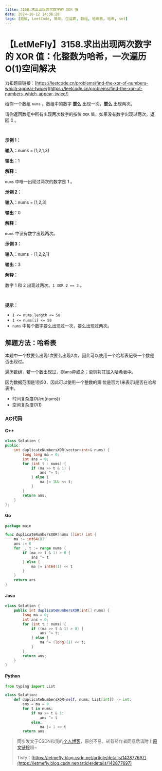 ```yaml
---
title: 3158.求出出现两次数字的 XOR 值
date: 2024-10-12 14:36:28
tags: [题解, LeetCode, 简单, 位运算, 数组, 哈希表, 哈希, set]
---
```


# 【LetMeFly】3158.求出出现两次数字的 XOR 值：化整数为哈希，一次遍历O(1)空间解决

力扣题目链接：[https://leetcode.cn/problems/find-the-xor-of-numbers-which-appear-twice/](https://leetcode.cn/problems/find-the-xor-of-numbers-which-appear-twice/)

<p>给你一个数组&nbsp;<code>nums</code>&nbsp;，数组中的数字 <strong>要么</strong> 出现一次，<strong>要么</strong>&nbsp;出现两次。</p>

<p>请你返回数组中所有出现两次数字的按位<em>&nbsp;</em><code>XOR</code>&nbsp;值，如果没有数字出现过两次，返回 0 。</p>

<p>&nbsp;</p>

<p><strong class="example">示例 1：</strong></p>

<div class="example-block">
<p><span class="example-io"><b>输入：</b>nums = [1,2,1,3]</span></p>

<p><span class="example-io"><b>输出：</b>1</span></p>

<p><strong>解释：</strong></p>

<p><code>nums</code>&nbsp;中唯一出现过两次的数字是 1 。</p>
</div>

<p><strong class="example">示例 2：</strong></p>

<div class="example-block">
<p><span class="example-io"><b>输入：</b>nums = [1,2,3]</span></p>

<p><span class="example-io"><b>输出：</b>0</span></p>

<p><strong>解释：</strong></p>

<p><code>nums</code>&nbsp;中没有数字出现两次。</p>
</div>

<p><strong class="example">示例 3：</strong></p>

<div class="example-block">
<p><span class="example-io"><b>输入：</b>nums = [1,2,2,1]</span></p>

<p><span class="example-io"><b>输出：</b>3</span></p>

<p><strong>解释：</strong></p>

<p>数字 1 和&nbsp;2 出现过两次。<code>1 XOR 2 == 3</code>&nbsp;。</p>
</div>

<p>&nbsp;</p>

<p><strong>提示：</strong></p>

<ul>
	<li><code>1 &lt;= nums.length &lt;= 50</code></li>
	<li><code>1 &lt;= nums[i] &lt;= 50</code></li>
	<li><code>nums</code>&nbsp;中每个数字要么出现过一次，要么出现过两次。</li>
</ul>


    
## 解题方法：哈希表

本题中一个数要么出现1次要么出现2次，因此可以使用一个哈希表记录一个数是否出现过。

遍历数组，若一个数出现过，则ans异或之；否则将其加入哈希表中。

因为数据范围是1到50，因此可以使用一个整数的第i位是否为1来表示i是否在哈希表中。

+ 时间复杂度$O(len(nums))$
+ 空间复杂度$O(1)$

### AC代码

#### C++

```cpp
class Solution {
public:
    int duplicateNumbersXOR(vector<int>& nums) {
        long long ma = 0;
        int ans = 0;
        for (int t : nums) {
            if (ma >> t & 1) {
                ans ^= t;
            } else {
                ma |= 1LL << t;
            }
        }
        return ans;
    }
};

```

#### Go

```go
package main

func duplicateNumbersXOR(nums []int) int {
    ma := int64(0)
    ans := 0
    for _, t := range nums {
        if (ma >> t & 1) > 0 {
            ans ^= t
        } else {
            ma |= int64(1) << t
        }
    }
    return ans
}
```

#### Java

```java
class Solution {
    public int duplicateNumbersXOR(int[] nums) {
        long ma = 0;
        int ans = 0;
        for (int t : nums) {
            if ((ma >> t & 1) > 0) {
                ans ^= t;
            } else {
                ma ^= (long)(1) << t;
            }
        }
        return ans;
    }
}
```

#### Python

```python
from typing import List

class Solution:
    def duplicateNumbersXOR(self, nums: List[int]) -> int:
        ans = ma = 0
        for t in nums:
            if ma >> t & 1:
                ans ^= t
            else:
                ma |= 1 << t
        return ans
```

> 同步发文于CSDN和我的[个人博客](https://blog.letmefly.xyz/)，原创不易，转载经作者同意后请附上[原文链接](https://blog.letmefly.xyz/2024/10/12/LeetCode%203158.%E6%B1%82%E5%87%BA%E5%87%BA%E7%8E%B0%E4%B8%A4%E6%AC%A1%E6%95%B0%E5%AD%97%E7%9A%84XOR%E5%80%BC/)哦~
>
> Tisfy：[https://letmefly.blog.csdn.net/article/details/142877697](https://letmefly.blog.csdn.net/article/details/142877697)
